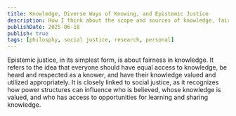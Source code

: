 ```yaml
---
title: Knowledge, Diverse Ways of Knowing, and Epistemic Justice
description: How I think about the scope and sources of knowledge, fairness in knowledge, and why I want to do AI research on these topics.
publishDate: 2025-06-18
publish: true
tags: [philosphy, social justice, research, personal]
---
```


Epistemic justice, in its simplest form, is about fairness in knowledge. It refers to the idea that everyone should have equal access to knowledge, be heard and respected as a knower, and have their knowledge valued and utilized appropriately. It is closely linked to social justice, as it recognizes how power structures can influence who is believed, whose knowledge is valued, and who has access to opportunities for learning and sharing knowledge.
